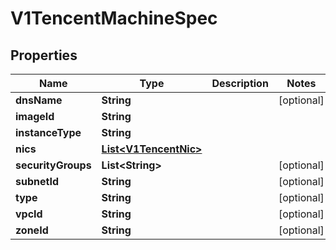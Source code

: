 # V1TencentMachineSpec

## Properties
Name | Type | Description | Notes
------------ | ------------- | ------------- | -------------
**dnsName** | **String** |  |  [optional]
**imageId** | **String** |  | 
**instanceType** | **String** |  | 
**nics** | [**List&lt;V1TencentNic&gt;**](V1TencentNic.md) |  | 
**securityGroups** | **List&lt;String&gt;** |  |  [optional]
**subnetId** | **String** |  |  [optional]
**type** | **String** |  |  [optional]
**vpcId** | **String** |  |  [optional]
**zoneId** | **String** |  |  [optional]
